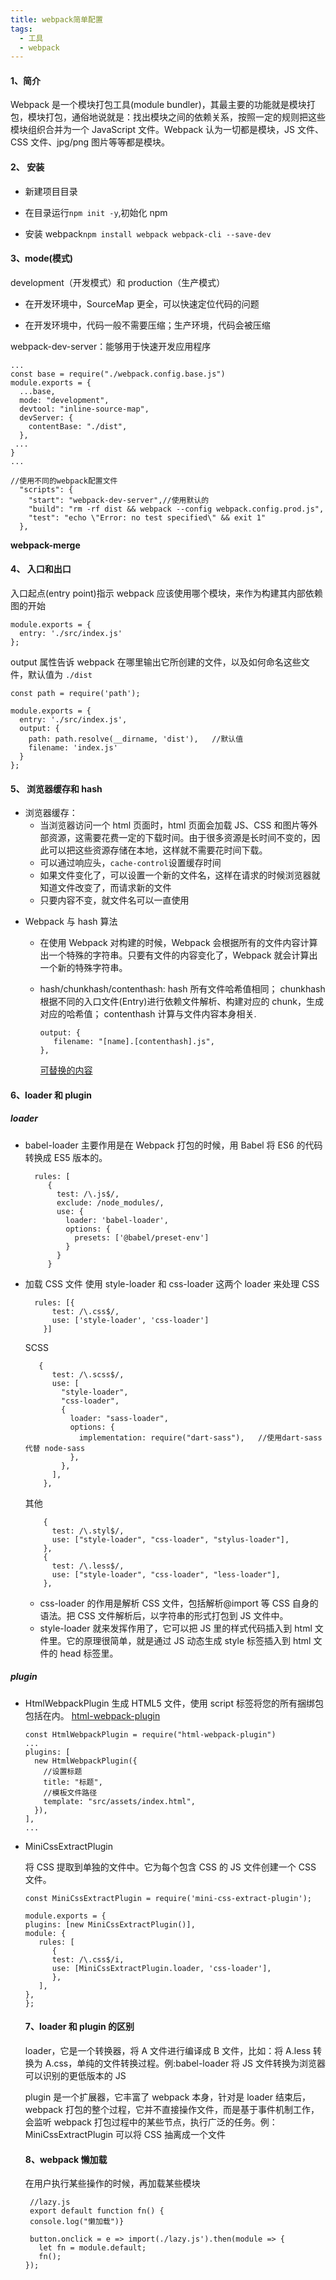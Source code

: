 ```yaml
---
title: webpack简单配置
tags:
  - 工具
  - webpack
---
```


#### 1、简介

Webpack 是一个模块打包工具(module bundler)，其最主要的功能就是模块打包，模块打包，通俗地说就是：找出模块之间的依赖关系，按照一定的规则把这些模块组织合并为一个 JavaScript 文件。Webpack 认为一切都是模块，JS 文件、CSS 文件、jpg/png 图片等等都是模块。

<!-- more -->

#### 2、 安装

- 新建项目目录

- 在目录运行`npm init -y`,初始化 npm
- 安装 webpack`npm install webpack webpack-cli --save-dev`

#### 3、mode(模式)

development（开发模式）和 production（生产模式）

- 在开发环境中，SourceMap 更全，可以快速定位代码的问题

* 在开发环境中，代码一般不需要压缩；生产环境，代码会被压缩

webpack-dev-server：能够用于快速开发应用程序

```
...
const base = require("./webpack.config.base.js")
module.exports = {
  ...base,
  mode: "development",
  devtool: "inline-source-map",
  devServer: {
    contentBase: "./dist",
  },
 ...
}
...
```

```
//使用不同的webpack配置文件
  "scripts": {
    "start": "webpack-dev-server",//使用默认的
    "build": "rm -rf dist && webpack --config webpack.config.prod.js",
    "test": "echo \"Error: no test specified\" && exit 1"
  },
```

**webpack-merge**

#### 4、 入口和出口

入口起点(entry point)指示 webpack 应该使用哪个模块，来作为构建其内部依赖图的开始

```
module.exports = {
  entry: './src/index.js'
};
```

output 属性告诉 webpack 在哪里输出它所创建的文件，以及如何命名这些文件，默认值为 `./dist`

```
const path = require('path');

module.exports = {
  entry: './src/index.js',
  output: {
    path: path.resolve(__dirname, 'dist'),   //默认值
    filename: 'index.js'
  }
};
```

#### 5、 浏览器缓存和 hash

- 浏览器缓存：
  - 当浏览器访问一个 html 页面时，html 页面会加载 JS、CSS 和图片等外部资源，这需要花费一定的下载时间。由于很多资源是长时间不变的，因此可以把这些资源存储在本地，这样就不需要花时间下载。
  - 可以通过响应头，`cache-control`设置缓存时间
  - 如果文件变化了，可以设置一个新的文件名，这样在请求的时候浏览器就知道文件改变了，而请求新的文件
  - 只要内容不变，就文件名可以一直使用

* Webpack 与 hash 算法

  - 在使用 Webpack 对构建的时候，Webpack 会根据所有的文件内容计算出一个特殊的字符串。只要有文件的内容变化了，Webpack 就会计算出一个新的特殊字符串。
  - hash/chunkhash/contenthash:
    hash 所有文件哈希值相同； chunkhash 根据不同的入口文件(Entry)进行依赖文件解析、构建对应的 chunk，生成对应的哈希值； contenthash 计算与文件内容本身相关.

    ```
    output: {
       filename: "[name].[contenthash].js",
    },
    ```

    [可替换的内容](https://webpack.docschina.org/configuration/output/#template-strings)

#### 6、loader 和 plugin

##### loader

- babel-loader
  主要作用是在 Webpack 打包的时候，用 Babel 将 ES6 的代码转换成 ES5 版本的。

  ```
    rules: [
       {
         test: /\.js$/,
         exclude: /node_modules/,
         use: {
           loader: 'babel-loader',
           options: {
             presets: ['@babel/preset-env']
           }
         }
       }
  ```

* 加载 CSS 文件
  使用 style-loader 和 css-loader 这两个 loader 来处理 CSS

  ```
    rules: [{
        test: /\.css$/,
        use: ['style-loader', 'css-loader']
      }]
  ```

  SCSS

  ```
     {
        test: /\.scss$/,
        use: [
          "style-loader",
          "css-loader",
          {
            loader: "sass-loader",
            options: {
              implementation: require("dart-sass"),   //使用dart-sass 代替 node-sass
            },
          },
        ],
      },
  ```

  其他

  ```
      {
        test: /\.styl$/,
        use: ["style-loader", "css-loader", "stylus-loader"],
      },
      {
        test: /\.less$/,
        use: ["style-loader", "css-loader", "less-loader"],
      },
  ```

  - css-loader 的作用是解析 CSS 文件，包括解析@import 等 CSS 自身的语法。把 CSS 文件解析后，以字符串的形式打包到 JS 文件中。
  - style-loader 就来发挥作用了，它可以把 JS 里的样式代码插入到 html 文件里。它的原理很简单，就是通过 JS 动态生成 style 标签插入到 html 文件的 head 标签里。

##### plugin

- HtmlWebpackPlugin
  生成 HTML5 文件，使用 script 标签将您的所有捆绑包包括在内。
  [html-webpack-plugin](https://github.com/jantimon/html-webpack-plugin#configuration)
  ```
  const HtmlWebpackPlugin = require("html-webpack-plugin")
  ...
  plugins: [
    new HtmlWebpackPlugin({
      //设置标题
      title: "标题",
      //模板文件路径
      template: "src/assets/index.html",
    }),
  ],
  ...
  ```

* MiniCssExtractPlugin

  将 CSS 提取到单独的文件中。它为每个包含 CSS 的 JS 文件创建一个 CSS 文件。

  ```
  const MiniCssExtractPlugin = require('mini-css-extract-plugin');

  module.exports = {
  plugins: [new MiniCssExtractPlugin()],
  module: {
     rules: [
        {
        test: /\.css$/i,
        use: [MiniCssExtractPlugin.loader, 'css-loader'],
        },
     ],
  },
  };
  ```

  #### 7、loader 和 plugin 的区别

  loader，它是一个转换器，将 A 文件进行编译成 B 文件，比如：将 A.less 转换为 A.css，单纯的文件转换过程。例:babel-loader 将 JS 文件转换为浏览器可以识别的更低版本的 JS

  plugin 是一个扩展器，它丰富了 webpack 本身，针对是 loader 结束后，webpack 打包的整个过程，它并不直接操作文件，而是基于事件机制工作，会监听 webpack 打包过程中的某些节点，执行广泛的任务。例：MiniCssExtractPlugin 可以将 CSS 抽离成一个文件

  #### 8、webpack 懒加载

  在用户执行某些操作的时候，再加载某些模块

  ```
   //lazy.js
   export default function fn() {
   console.log("懒加载")}
  ```

  ```
   button.onclick = e => import(./lazy.js').then(module => {
     let fn = module.default;
     fn();
  });
  ```
